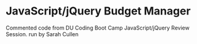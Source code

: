 # JavaScript/jQuery Budget Manager

Commented code from DU Coding Boot Camp JavaScript/jQuery Review Session.
run by Sarah Cullen

